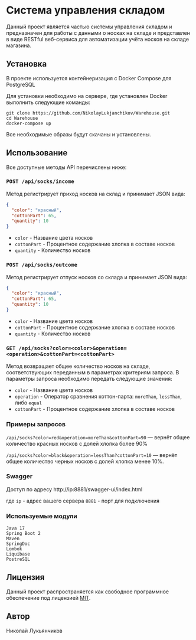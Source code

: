 # Система управления складом

Данный проект является частью системы управления складом и предназначен для работы с данными о носках на складе и представлен в виде RESTful веб-сервиса для автоматизации учёта носков на складе магазина. 

## Установка

В проекте используется контейнеризация с Docker Compose для PostgreSQL

Для установки необходимо на сервере, где установлен Docker выполнить следующие команды:

```
git clone https://github.com/NikolayLukjanchikov/Warehouse.git
cd Warehouse
docker-compose up
```
Все необходимые образы будут скачаны и установлены.

## Использование

Все доступные методы API перечислены ниже:

### `POST /api/socks/income`

Метод регистрирует приход носков на склад и принимает JSON вида:

```json
{
  "color": "красный",
  "cottonPart": 65,
  "quantity": 10
}
```

* `color` - Название цвета носков
* `cottonPart` - Процентное содержание хлопка в составе носков
* `quantity` - Количество носков

### `POST /api/socks/outcome`

Метод регистрирует отпуск носков со склада и принимает JSON вида:

```json
{
  "color": "красный",
  "cottonPart": 65,
  "quantity": 10
}
```

* `color` - Название цвета носков
* `cottonPart` - Процентное содержание хлопка в составе носков
* `quantity` - Количество носков

### `GET /api/socks?color=<color>&operation=<operation>&cottonPart=<cottonPart>`

Метод возвращает общее количество носков на складе, соответствующих переданным в параметрах критериям запроса.
В параметры запроса необходимо передать следующие значения:

* `color` - Название цвета носков
* `operation` - Оператор сравнения коттон-парта: `moreThan`, `lessThan`, либо `equal`
* `cottonPart` - Процентное содержание хлопка в составе носков

### Примеры запросов

`/api/socks?color=red&operation=moreThan&cottonPart=90` — вернёт общее количество красных носков с долей хлопка более 90%

`/api/socks?color=black&operation=lessThan?cottonPart=10` — вернёт общее количество черных носков с долей хлопка менее 10%.

### Swagger
Доступ по адресу
http://ip:8881/swagger-ui/index.html

где `ip` - адрес вашего сервера
`8881` - порт для подключения


### Используемые модули
```
Java 17
Spring Boot 2
Maven
SpringDoc
Lombok
Liquibase
PostreSQL
```

## Лицензия

Данный проект распространяется как свободное программное обеспечение под лицензией [MIT](https://opensource.org/licenses/MIT).

## Автор

Николай Лукьянчиков
